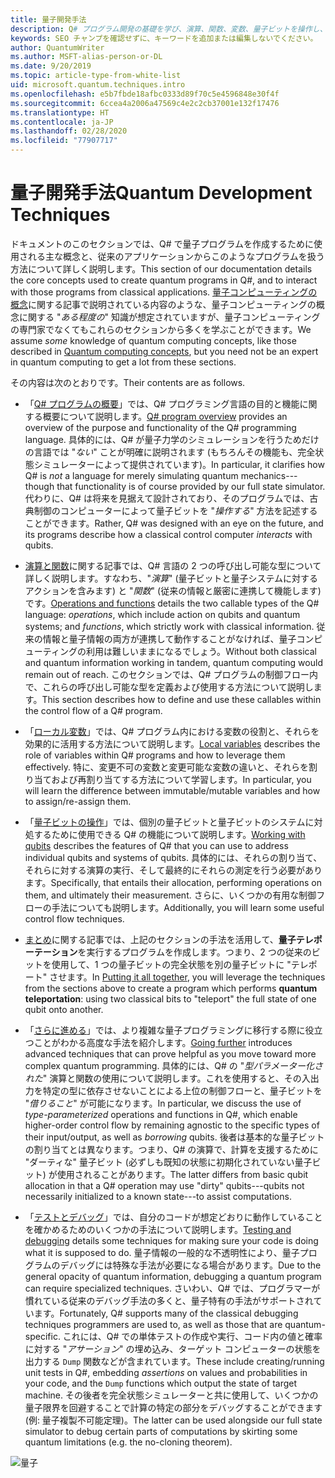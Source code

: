 ```yaml
---
title: 量子開発手法
description: Q# プログラム開発の基礎を学び、演算、関数、変数、量子ビットを操作し、簡単な量子プログラムを作成します。
keywords: SEO チャンプを確認せずに、キーワードを追加または編集しないでください。
author: QuantumWriter
ms.author: MSFT-alias-person-or-DL
ms.date: 9/20/2019
ms.topic: article-type-from-white-list
uid: microsoft.quantum.techniques.intro
ms.openlocfilehash: e5b7fbde18afbc0333d89f70c5e4596848e30f4f
ms.sourcegitcommit: 6ccea4a2006a47569c4e2c2cb37001e132f17476
ms.translationtype: HT
ms.contentlocale: ja-JP
ms.lasthandoff: 02/28/2020
ms.locfileid: "77907717"
---
```

# <a name="quantum-development-techniques"></a><span data-ttu-id="b3e44-104">量子開発手法</span><span class="sxs-lookup"><span data-stu-id="b3e44-104">Quantum Development Techniques</span></span>

<span data-ttu-id="b3e44-105">ドキュメントのこのセクションでは、Q# で量子プログラムを作成するために使用される主な概念と、従来のアプリケーションからこのようなプログラムを扱う方法について詳しく説明します。</span><span class="sxs-lookup"><span data-stu-id="b3e44-105">This section of our documentation details the core concepts used to create quantum programs in Q#, and to interact with those programs from classical applications.</span></span>
<span data-ttu-id="b3e44-106">[量子コンピューティングの概念](xref:microsoft.quantum.concepts.intro)に関する記事で説明されている内容のような、量子コンピューティングの概念に関する "*ある程度の*" 知識が想定されていますが、量子コンピューティングの専門家でなくてもこれらのセクションから多くを学ぶことができます。</span><span class="sxs-lookup"><span data-stu-id="b3e44-106">We assume *some* knowledge of quantum computing concepts, like those described in [Quantum computing concepts](xref:microsoft.quantum.concepts.intro), but you need not be an expert in quantum computing to get a lot from these sections.</span></span>

<span data-ttu-id="b3e44-107">その内容は次のとおりです。</span><span class="sxs-lookup"><span data-stu-id="b3e44-107">Their contents are as follows.</span></span>

- <span data-ttu-id="b3e44-108">「[Q# プログラムの概要](xref:microsoft.quantum.techniques.file-structure)」では、Q# プログラミング言語の目的と機能に関する概要について説明します。</span><span class="sxs-lookup"><span data-stu-id="b3e44-108">[Q# program overview](xref:microsoft.quantum.techniques.file-structure) provides an overview of the purpose and functionality of the Q# programming language.</span></span> 
    <span data-ttu-id="b3e44-109">具体的には、Q# が量子力学のシミュレーションを行うためだけの言語では "*ない*" ことが明確に説明されます (もちろんその機能も、完全状態シミュレーターによって提供されています)。</span><span class="sxs-lookup"><span data-stu-id="b3e44-109">In particular, it clarifies how Q# is *not* a language for merely simulating quantum mechanics---though that functionality is of course provided by our full state simulator.</span></span> 
    <span data-ttu-id="b3e44-110">代わりに、Q# は将来を見据えて設計されており、そのプログラムでは、古典制御のコンピューターによって量子ビットを "*操作する*" 方法を記述することができます。</span><span class="sxs-lookup"><span data-stu-id="b3e44-110">Rather, Q# was designed with an eye on the future, and its programs describe how a classical control computer *interacts* with qubits.</span></span> 

- <span data-ttu-id="b3e44-111">[演算と関数](xref:microsoft.quantum.techniques.opsandfunctions)に関する記事では、Q# 言語の 2 つの呼び出し可能な型について詳しく説明します。すなわち、"*演算*" (量子ビットと量子システムに対するアクションを含みます) と "*関数*" (従来の情報と厳密に連携して機能します) です。</span><span class="sxs-lookup"><span data-stu-id="b3e44-111">[Operations and functions](xref:microsoft.quantum.techniques.opsandfunctions) details the two callable types of the Q# language: *operations*, which include action on qubits and quantum systems; and *functions*, which strictly work with classical information.</span></span> 
    <span data-ttu-id="b3e44-112">従来の情報と量子情報の両方が連携して動作することがなければ、量子コンピューティングの利用は難しいままになるでしょう。</span><span class="sxs-lookup"><span data-stu-id="b3e44-112">Without both classical and quantum information working in tandem, quantum computing would remain out of reach.</span></span> 
    <span data-ttu-id="b3e44-113">このセクションでは、Q# プログラムの制御フロー内で、これらの呼び出し可能な型を定義および使用する方法について説明します。</span><span class="sxs-lookup"><span data-stu-id="b3e44-113">This section describes how to define and use these callables within the control flow of a Q# program.</span></span>

- <span data-ttu-id="b3e44-114">「[ローカル変数](xref:microsoft.quantum.techniques.local-variables)」では、Q# プログラム内における変数の役割と、それらを効果的に活用する方法について説明します。</span><span class="sxs-lookup"><span data-stu-id="b3e44-114">[Local variables](xref:microsoft.quantum.techniques.local-variables) describes the role of variables within Q# programs and how to leverage them effectively.</span></span> 
    <span data-ttu-id="b3e44-115">特に、変更不可の変数と変更可能な変数の違いと、それらを割り当ておよび再割り当てする方法について学習します。</span><span class="sxs-lookup"><span data-stu-id="b3e44-115">In particular, you will learn the difference between immutable/mutable variables and how to assign/re-assign them.</span></span>

- <span data-ttu-id="b3e44-116">「[量子ビットの操作](xref:microsoft.quantum.techniques.qubits)」では、個別の量子ビットと量子ビットのシステムに対処するために使用できる Q# の機能について説明します。</span><span class="sxs-lookup"><span data-stu-id="b3e44-116">[Working with qubits](xref:microsoft.quantum.techniques.qubits) describes the features of Q# that you can use to address individual qubits and systems of qubits.</span></span> 
    <span data-ttu-id="b3e44-117">具体的には、それらの割り当て、それらに対する演算の実行、そして最終的にそれらの測定を行う必要があります。</span><span class="sxs-lookup"><span data-stu-id="b3e44-117">Specifically, that entails their allocation, performing operations on them, and ultimately their measurement.</span></span> 
    <span data-ttu-id="b3e44-118">さらに、いくつかの有用な制御フローの手法についても説明します。</span><span class="sxs-lookup"><span data-stu-id="b3e44-118">Additionally, you will learn some useful control flow techniques.</span></span>

- <span data-ttu-id="b3e44-119">[まとめ](xref:microsoft.quantum.techniques.puttingittogether)に関する記事では、上記のセクションの手法を活用して、**量子テレポーテーション**を実行するプログラムを作成します。つまり、2 つの従来のビットを使用して、1 つの量子ビットの完全状態を別の量子ビットに "テレポート" させます。</span><span class="sxs-lookup"><span data-stu-id="b3e44-119">In [Putting it all together](xref:microsoft.quantum.techniques.puttingittogether), you will leverage the techniques from the sections above to create a program which performs **quantum teleportation**: using two classical bits to "teleport" the full state of one qubit onto another.</span></span>

- <span data-ttu-id="b3e44-120">「[さらに進める](xref:microsoft.quantum.techniques.going-further)」では、より複雑な量子プログラミングに移行する際に役立つことがわかる高度な手法を紹介します。</span><span class="sxs-lookup"><span data-stu-id="b3e44-120">[Going further](xref:microsoft.quantum.techniques.going-further) introduces advanced techniques that can prove helpful as you move toward more complex quantum programming.</span></span> 
    <span data-ttu-id="b3e44-121">具体的には、Q# の "*型パラメーター化された*" 演算と関数の使用について説明します。これを使用すると、その入出力を特定の型に依存させないことによる上位の制御フローと、量子ビットを "*借りること*" が可能になります。</span><span class="sxs-lookup"><span data-stu-id="b3e44-121">In particular, we discuss the use of *type-parameterized* operations and functions in Q#, which enable higher-order control flow by remaining agnostic to the specific types of their input/output, as well as *borrowing* qubits.</span></span> 
    <span data-ttu-id="b3e44-122">後者は基本的な量子ビットの割り当てとは異なります。つまり、Q# の演算で、計算を支援するために "ダーティな" 量子ビット (必ずしも既知の状態に初期化されていない量子ビット) が使用されることがあります。</span><span class="sxs-lookup"><span data-stu-id="b3e44-122">The latter differs from basic qubit allocation in that a Q# operation may use "dirty" qubits---qubits not necessarily initialized to a known state---to assist computations.</span></span>

- <span data-ttu-id="b3e44-123">「[テストとデバッグ](xref:microsoft.quantum.techniques.testing-and-debugging)」では、自分のコードが想定どおりに動作していることを確かめるためのいくつかの手法について説明します。</span><span class="sxs-lookup"><span data-stu-id="b3e44-123">[Testing and debugging](xref:microsoft.quantum.techniques.testing-and-debugging) details some techniques for making sure your code is doing what it is supposed to do.</span></span> 
    <span data-ttu-id="b3e44-124">量子情報の一般的な不透明性により、量子プログラムのデバッグには特殊な手法が必要になる場合があります。</span><span class="sxs-lookup"><span data-stu-id="b3e44-124">Due to the general opacity of quantum information, debugging a quantum program can require specialized techniques.</span></span> 
    <span data-ttu-id="b3e44-125">さいわい、Q# では、プログラマーが慣れている従来のデバッグ手法の多くと、量子特有の手法がサポートされています。</span><span class="sxs-lookup"><span data-stu-id="b3e44-125">Fortunately, Q# supports many of the classical debugging techniques programmers are used to, as well as those that are quantum-specific.</span></span> <span data-ttu-id="b3e44-126">これには、Q# での単体テストの作成や実行、コード内の値と確率に対する "*アサーション*" の埋め込み、ターゲット コンピューターの状態を出力する `Dump` 関数などが含まれています。</span><span class="sxs-lookup"><span data-stu-id="b3e44-126">These include creating/running unit tests in Q#, embedding *assertions* on values and probabilities in your code, and the `Dump` functions which output the state of target machine.</span></span> 
    <span data-ttu-id="b3e44-127">その後者を完全状態シミュレーターと共に使用して、いくつかの量子限界を回避することで計算の特定の部分をデバッグすることができます (例: 量子複製不可能定理)。</span><span class="sxs-lookup"><span data-stu-id="b3e44-127">The latter can be used alongside our full state simulator to debug certain parts of computations by skirting some quantum limitations (e.g. the no-cloning theorem).</span></span>


![量子](~/media/mobius_strip_preview.png)
